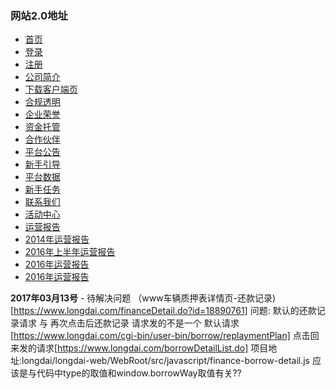 ### 网站2.0地址

- [首页](10.10.1.86:8081/index)
- [登录](10.10.1.86:8081/login)
- [注册](10.10.1.86:8081/register)
- [公司简介](10.10.1.86:8081/company)
- [下载客户端页](10.10.1.86:8081/download)
- [合规透明](10.10.1.86:8081/comTransparent)
- [企业荣誉](10.10.1.86:8081/honorAgreement)
- [资金托管](10.10.1.86:8081/supReport)
- [合作伙伴](10.10.1.86:8081/partners)
- [平台公告](10.10.1.86:8081/companyNotice)
- [新手引导](10.10.1.86:8081/guide)
- [平台数据](10.10.1.86:8081/realTimeData)
- [新手任务](10.10.1.86:8081/noviceTask)
- [联系我们](10.10.1.86:8081/contactUs)
- [活动中心](10.10.1.86:8081/activities)
- [运营报告](10.10.1.86:8081/operationReport2015)
- [2014年运营报告](10.10.1.86:8081/operationReport?id=1)
- [2016年上半年运营报告](10.10.1.86:8081/operationReport?id=20160630)
- [2016年运营报告](10.10.1.86:8081/operationReport?id=2014)
- [2016年运营报告](10.10.1.86:8081/operationReport2016)

**2017年03月13号**
	- 待解决问题
	     （www车辆质押表详情页-还款记录)[https://www.longdai.com/financeDetail.do?id=18890761]
	      问题: 默认的还款记录请求 与 再次点击后还款记录 请求发的不是一个
	      默认请求[https://www.longdai.com/cgi-bin/user-bin/borrow/replaymentPlan]  点击回来发的请求[https://www.longdai.com/borrowDetailList.do]
	      项目地址:longdai/longdai-web/WebRoot/src/javascript/finance-borrow-detail.js
	      应该是与代码中type的取值和window.borrowWay取值有关??


